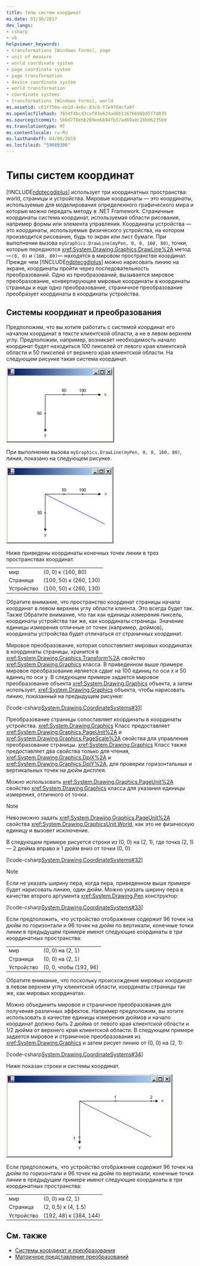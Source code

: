 ```yaml
---
title: Типы систем координат
ms.date: 03/30/2017
dev_langs:
- csharp
- vb
helpviewer_keywords:
- transformations [Windows Forms], page
- unit of measure
- world coordinate system
- page coordinate system
- page transformation
- device coordinate system
- world transformation
- coordinate systems
- transformations [Windows Forms], world
ms.assetid: c61ff50a-eb1d-4e6c-83cd-f7e9764cfa9f
ms.openlocfilehash: 765df4bcd3cef83e624ad8b11676696b95f7d035
ms.sourcegitcommit: 5b6d778ebb269ee6684fb57ad69a8c28b06235b9
ms.translationtype: MT
ms.contentlocale: ru-RU
ms.lasthandoff: 04/08/2019
ms.locfileid: "59089306"
---
```

# <a name="types-of-coordinate-systems"></a>Типы систем координат
[!INCLUDE[ndptecgdiplus](../../../../includes/ndptecgdiplus-md.md)] использует три координатных пространства: world, страницы и устройства. Мировые координаты — это координаты, используемые для моделирования определенного графического мира и которые можно передать методу в .NET Framework. Страничные координаты система координат, используемая области рисования, например формы или элемента управления. Координаты устройства — это координаты, используемые физического устройства, на котором производится рисование, будь то экран или лист бумаги. При выполнении вызова `myGraphics.DrawLine(myPen, 0, 0, 160, 80)`, точки, которые передаются <xref:System.Drawing.Graphics.DrawLine%2A> метод —`(0, 0)` и `(160, 80)`— находятся в мировом пространстве координат. Прежде чем [!INCLUDE[ndptecgdiplus](../../../../includes/ndptecgdiplus-md.md)] можно нарисовать линию на экране, координаты пройти через последовательность преобразований. Одно из преобразований, вызывается мировое преобразование, конвертирующее мировые координаты в координаты страницы и еще одно преобразование, страничное преобразование преобразует координаты в координаты устройства.  
  
## <a name="transforms-and-coordinate-systems"></a>Системы координат и преобразования  
 Предположим, что вы хотите работать с системой координат его началом координат в тексте клиентской области, а не в левом верхнем углу. Предположим, например, возникает необходимость начало координат будет находиться 100 пикселей от левого края клиентской области и 50 пикселей от верхнего края клиентской области. На следующем рисунке такая система координат.  
  
 ![Система координат](./media/aboutgdip05-art01.gif "AboutGdip05_art01")  
  
 При выполнении вызова `myGraphics.DrawLine(myPen, 0, 0, 160, 80)`, линия, показано на следующем рисунке.  
  
 ![Система координат](./media/aboutgdip05-art02.gif "AboutGdip05_art02")  
  
 Ниже приведены координаты конечных точек линии в трех пространствах координат.  
  
|||  
|-|-|  
|мир|(0, 0) к (160, 80)|  
|Страница|(100, 50) к (260, 130)|  
|Устройство|(100, 50) к (260, 130)|  
  
 Обратите внимание, что пространство координат страницы начала координат в левом верхнем углу области клиента. Это всегда будет так. Также Обратите внимание, что так как единицы измерения пиксель, координаты устройства так же, как координаты страницы. Значение единицы измерения отличные от точек (например, дюймов), координаты устройства будет отличаться от страничных координат.  
  
 Мировое преобразование, которая сопоставляет мировых координатах в координаты страницы, хранится в <xref:System.Drawing.Graphics.Transform%2A> свойство <xref:System.Drawing.Graphics> класса. В приведенном выше примере мировое преобразование является сдвиг на 100 единиц по оси x и 50 единиц по оси y. В следующем примере задается мировое преобразование объекта <xref:System.Drawing.Graphics> объекта, а затем использует, <xref:System.Drawing.Graphics> объекта, чтобы нарисовать линию, показанный на предыдущем рисунке:  
  
 [!code-csharp[System.Drawing.CoordinateSystems#31](~/samples/snippets/csharp/VS_Snippets_Winforms/System.Drawing.CoordinateSystems/CS/Class1.cs#31)]
   
  
 Преобразование страницы сопоставляет координаты в координаты устройства. <xref:System.Drawing.Graphics> Класс предоставляет <xref:System.Drawing.Graphics.PageUnit%2A> и <xref:System.Drawing.Graphics.PageScale%2A> свойства для управления преобразование страницы. <xref:System.Drawing.Graphics> Класс также предоставляет два свойства только для чтения, <xref:System.Drawing.Graphics.DpiX%2A> и <xref:System.Drawing.Graphics.DpiY%2A>, для проверки горизонтальных и вертикальных точек на дюйм дисплея.  
  
 Можно использовать <xref:System.Drawing.Graphics.PageUnit%2A> свойство <xref:System.Drawing.Graphics> класса для указания единицы измерения, отличного от точки.  
  
> [!NOTE]
>  Невозможно задать <xref:System.Drawing.Graphics.PageUnit%2A> свойства <xref:System.Drawing.GraphicsUnit.World>, как это не физическую единицу и вызовет исключение.  
  
 В следующем примере рисуется строки из (0, 0) на (2, 1), где точка (2, 1) — 2 дюйма вправо и 1 дюйм вниз от точки (0, 0):  
  
 [!code-csharp[System.Drawing.CoordinateSystems#32](~/samples/snippets/csharp/VS_Snippets_Winforms/System.Drawing.CoordinateSystems/CS/Class1.cs#32)]
   
  
> [!NOTE]
>  Если не указать ширину пера, когда пера, приведенном выше примере будет нарисовать линию, один дюйм. Можно указать ширину пера в качестве второго аргумента <xref:System.Drawing.Pen> конструктор:  
  
 [!code-csharp[System.Drawing.CoordinateSystems#33](~/samples/snippets/csharp/VS_Snippets_Winforms/System.Drawing.CoordinateSystems/CS/Class1.cs#33)]
   
  
 Если предположить, что устройство отображения содержит 96 точек на дюйм по горизонтали и 96 точек на дюйм по вертикали, конечные точки линии в предыдущем примере имеют следующие координаты в три координатных пространства:  
  
|||  
|-|-|  
|мир|(0, 0) на (2, 1)|  
|Страница|(0, 0) на (2, 1)|  
|Устройство|(0, 0, чтобы (192, 96)|  
  
 Обратите внимание, что поскольку происхождение мировых координат в левом верхнем углу клиентской области, координаты страницы так же, как мировых координатах.  
  
 Можно объединить мировое и страничное преобразования для получения различных эффектов. Например предположим, вы хотите использовать в качестве единицы измерения дюймов и начало координат должно быть 2 дюйма от левого края клиентской области и 1/2 дюйма от верхнего края клиентской области. В следующем примере задается мировое и страничное преобразования из <xref:System.Drawing.Graphics> и затем рисует линию от (0, 0) на (2, 1):  
  
 [!code-csharp[System.Drawing.CoordinateSystems#34](~/samples/snippets/csharp/VS_Snippets_Winforms/System.Drawing.CoordinateSystems/CS/Class1.cs#34)]
   
  
 Ниже показан строки и системы координат.  
  
 ![Система координат](./media/aboutgdip05-art03.gif "AboutGdip05_art03")  
  
 Если предположить, что устройство отображения содержит 96 точек на дюйм по горизонтали и 96 точек на дюйм по вертикали, конечные точки линии в предыдущем примере имеют следующие координаты в три координатных пространства:  
  
|||  
|-|-|  
|мир|(0, 0) на (2, 1)|  
|Страница|(2, 0,5) к (4, 1.5)|  
|Устройство|(192, 48) к (384, 144)|  
  
## <a name="see-also"></a>См. также

- [Системы координат и преобразования](coordinate-systems-and-transformations.md)
- [Матричное представление преобразований](matrix-representation-of-transformations.md)
